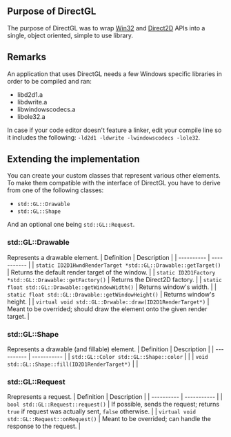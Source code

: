 ## Purpose of DirectGL
The purpose of DirectGL was to wrap [Win32](https://learn.microsoft.com/en-us/windows/win32/) and [Direct2D](https://learn.microsoft.com/en-us/windows/win32/direct2d/direct2d-portal) APIs into a single, object oriented, simple to use library.

## Remarks
An application that uses DirectGL needs a few Windows specific libraries in order to be compiled and ran:
  - libd2d1.a
  - libdwrite.a
  - libwindowscodecs.a
  - libole32.a

In case if your code editor doesn't feature a linker, edit your compile line so it includes the following: `-ld2d1 -ldwrite -lwindowscodecs -lole32`.

## Extending the implementation
You can create your custom classes that represent various other elements. To make them compatible with the interface of DirectGL you have to derive from one of the following classes:
  - `std::GL::Drawable`
  - `std::GL::Shape`

And an optional one being `std::GL::Request`.

### std::GL::Drawable
Represents a drawable element.
| Definition | Description |
| ---------- | ----------- |
| `static ID2D1HwndRenderTarget *std::GL::Drawable::getTarget()` | Returns the default render target of the window. |
| `static ID2D1Factory *std::GL::Drawable::getFactory()` | Returns the Direct2D factory. |
| `static float std::GL::Drawable::getWindowWidth()` | Returns window's width. |
| `static float std::GL::Drawable::getWindowHeight()` | Returns window's height. |
| `virtual void std::GL::Drwable::draw(ID2D1RenderTarget*)` | Meant to be overrided; should draw the element onto the given render target. |

### std::GL::Shape
Represents a drawable (and fillable) element.
| Definition | Description |
| ---------- | ----------- |
| `std::GL::Color std::GL::Shape::color` |  |
| `void std::GL::Shape::fill(ID2D1RenderTarget*)` |  |

### std::GL::Request
Rrepresents a request.
| Definition | Description |
| ---------- | ----------- |
| `bool std::GL::Request::request()` | If possible, sends the request; returns `true` if request was actually sent, `false` otherwise. |
| `virtual void std::GL::Request::onRequest()` | Meant to be overrided; can handle the response to the request. |

